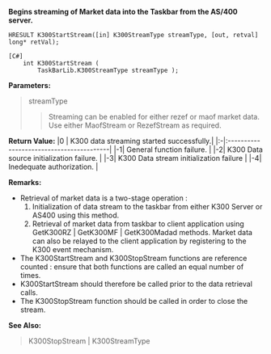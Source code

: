 **Begins streaming of Market data into the Taskbar from the AS/400 server.**
```
HRESULT K300StartStream([in] K300StreamType streamType, [out, retval] long* retVal);
```

```
[C#]
    int K300StartStream ( 
        TaskBarLib.K300StreamType streamType );
```

**Parameters:**
> streamType
> > Streaming can be enabled for either rezef or maof market data. Use either MaofStream or RezefStream as required.

**Return Value:**
|0 | K300 data streaming started successfully.|
|:-|:-----------------------------------------|
|-1| General function failure.                |
|-2| K300 Data source initialization failure. |
|-3| K300 Data stream initialization failure  |
|-4| Inedequate authorization.                |

**Remarks:**
  * Retrieval of market data is a two-stage operation :
    1. Initialization of data stream to the taskbar from either K300 Server or AS400 using this method.
    1. Retrieval of market data from taskbar to client application using GetK300RZ | GetK300MF | GetK300Madad methods. Market data can also be relayed to the client application by registering to the K300 event mechanism.
  * The K300StartStream and K300StopStream functions are reference counted : ensure that both functions are called an equal number of times.
  * K300StartStream should therefore be called prior to the data retrieval calls.
  * The K300StopStream function should be called in order to close the stream.

**See Also:**

> K300StopStream | K300StreamType